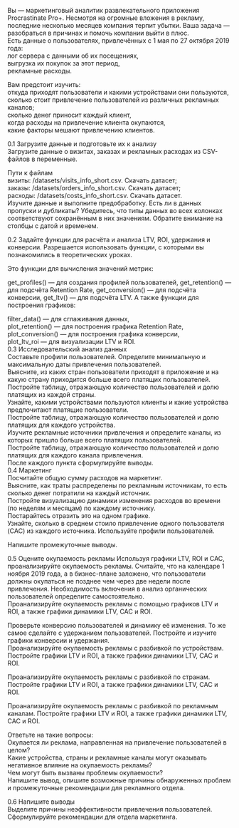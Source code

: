 Вы — маркетинговый аналитик развлекательного приложения Procrastinate Pro+. Несмотря на огромные вложения в рекламу, последние несколько месяцев компания терпит убытки. Ваша задача — разобраться в причинах и помочь компании выйти в плюс.  
Есть данные о пользователях, привлечённых с 1 мая по 27 октября 2019 года:  
лог сервера с данными об их посещениях,  
выгрузка их покупок за этот период,  
рекламные расходы.  

Вам предстоит изучить:  
откуда приходят пользователи и какими устройствами они пользуются,  
сколько стоит привлечение пользователей из различных рекламных каналов;  
сколько денег приносит каждый клиент,  
когда расходы на привлечение клиента окупаются,  
какие факторы мешают привлечению клиентов.  

  
0.1  Загрузите данные и подготовьте их к анализу   
Загрузите данные о визитах, заказах и рекламных расходах из CSV-файлов в переменные.

Пути к файлам  
визиты: /datasets/visits_info_short.csv. Скачать датасет;  
заказы: /datasets/orders_info_short.csv. Скачать датасет;  
расходы: /datasets/costs_info_short.csv. Скачать датасет.  
Изучите данные и выполните предобработку. Есть ли в данных пропуски и дубликаты? Убедитесь, что типы данных во всех колонках соответствуют сохранённым в них значениям. Обратите внимание на столбцы с датой и временем.

0.2  Задайте функции для расчёта и анализа LTV, ROI, удержания и конверсии.
Разрешается использовать функции, с которыми вы познакомились в теоретических уроках.

Это функции для вычисления значений метрик:

get_profiles() — для создания профилей пользователей,
get_retention() — для подсчёта Retention Rate,
get_conversion() — для подсчёта конверсии,
get_ltv() — для подсчёта LTV.
А также функции для построения графиков:

filter_data() — для сглаживания данных,  
plot_retention() — для построения графика Retention Rate,  
plot_conversion() — для построения графика конверсии,  
plot_ltv_roi — для визуализации LTV и ROI.  
0.3  Исследовательский анализ данных  
Составьте профили пользователей. Определите минимальную и максимальную даты привлечения пользователей.  
Выясните, из каких стран пользователи приходят в приложение и на какую страну приходится больше всего платящих пользователей.  
Постройте таблицу, отражающую количество пользователей и долю платящих из каждой страны.  
Узнайте, какими устройствами пользуются клиенты и какие устройства предпочитают платящие пользователи.  
Постройте таблицу, отражающую количество пользователей и долю платящих для каждого устройства.  
Изучите рекламные источники привлечения и определите каналы, из которых пришло больше всего платящих пользователей.  
Постройте таблицу, отражающую количество пользователей и долю платящих для каждого канала привлечения.  
После каждого пункта сформулируйте выводы.  
0.4  Маркетинг  
Посчитайте общую сумму расходов на маркетинг.  
Выясните, как траты распределены по рекламным источникам, то есть сколько денег потратили на каждый источник.  
Постройте визуализацию динамики изменения расходов во времени (по неделям и месяцам) по каждому источнику.  
Постарайтесь отразить это на одном графике.  
Узнайте, сколько в среднем стоило привлечение одного пользователя (CAC) из каждого источника. Используйте профили пользователей. 

Напишите промежуточные выводы.  
 
0.5  Оцените окупаемость рекламы
Используя графики LTV, ROI и CAC, проанализируйте окупаемость рекламы. Считайте, что на календаре 1 ноября 2019 года, а в бизнес-плане заложено, что пользователи должны окупаться не позднее чем через две недели после привлечения. Необходимость включения в анализ органических пользователей определите самостоятельно.  
Проанализируйте окупаемость рекламы c помощью графиков LTV и ROI, а также графики динамики LTV, CAC и ROI.  

Проверьте конверсию пользователей и динамику её изменения. То же самое сделайте с удержанием пользователей. Постройте и изучите графики конверсии и удержания.  
Проанализируйте окупаемость рекламы с разбивкой по устройствам. Постройте графики LTV и ROI, а также графики динамики LTV, CAC и ROI. 
  
  Проанализируйте окупаемость рекламы с разбивкой по странам. Постройте графики LTV и ROI, а также графики динамики LTV, CAC и ROI. 
  
  Проанализируйте окупаемость рекламы с разбивкой по рекламным каналам. Постройте графики LTV и ROI, а также графики динамики LTV, CAC и ROI.  

Ответьте на такие вопросы:  
Окупается ли реклама, направленная на привлечение пользователей в целом?  
Какие устройства, страны и рекламные каналы могут оказывать негативное влияние на окупаемость рекламы?  
Чем могут быть вызваны проблемы окупаемости?  
Напишите вывод, опишите возможные причины обнаруженных проблем и промежуточные рекомендации для рекламного отдела.  

0.6  Напишите выводы  
Выделите причины неэффективности привлечения пользователей.  
Сформулируйте рекомендации для отдела маркетинга.  
